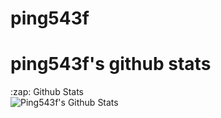 # ping543f
# ping543f's github stats



  <summary>:zap: Github Stats</summary>

  <img align="left" alt="Ping543f's Github Stats" src="https://github-readme-stats.codestackr.vercel.app/api?username=ping543f&show_icons=true&hide_border=true" />


 
